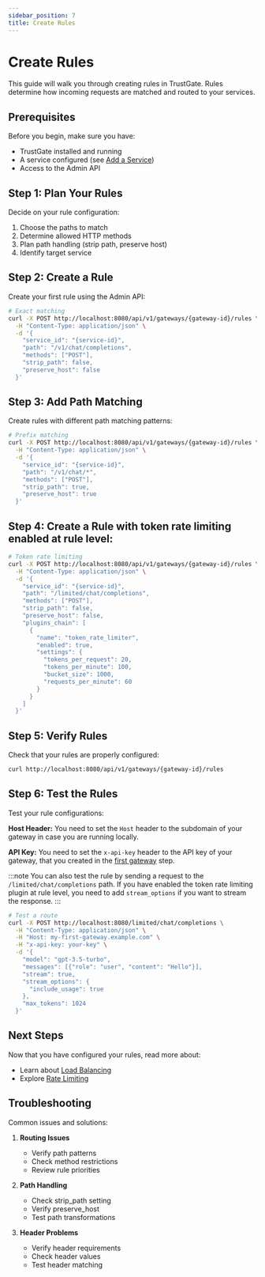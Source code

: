 ```yaml
---
sidebar_position: 7
title: Create Rules
---
```


# Create Rules

This guide will walk you through creating rules in TrustGate. Rules determine how incoming requests are matched and routed to your services.

## Prerequisites

Before you begin, make sure you have:
- TrustGate installed and running
- A service configured (see [Add a Service](./add-service.md))
- Access to the Admin API

## Step 1: Plan Your Rules

Decide on your rule configuration:
1. Choose the paths to match
2. Determine allowed HTTP methods
3. Plan path handling (strip path, preserve host)
4. Identify target service

## Step 2: Create a Rule

Create your first rule using the Admin API:

```bash
# Exact matching
curl -X POST http://localhost:8080/api/v1/gateways/{gateway-id}/rules \
  -H "Content-Type: application/json" \
  -d '{
    "service_id": "{service-id}",
    "path": "/v1/chat/completions",
    "methods": ["POST"],
    "strip_path": false,
    "preserve_host": false
  }'
```

## Step 3: Add Path Matching

Create rules with different path matching patterns:

```bash
# Prefix matching
curl -X POST http://localhost:8080/api/v1/gateways/{gateway-id}/rules \
  -H "Content-Type: application/json" \
  -d '{
    "service_id": "{service-id}",
    "path": "/v1/chat/*",
    "methods": ["POST"],
    "strip_path": true,
    "preserve_host": true
  }'
```

## Step 4: Create a Rule with token rate limiting enabled at rule level:

```bash
# Token rate limiting
curl -X POST http://localhost:8080/api/v1/gateways/{gateway-id}/rules \
  -H "Content-Type: application/json" \
  -d '{
    "service_id": "{service-id}",
    "path": "/limited/chat/completions",
    "methods": ["POST"],
    "strip_path": false,
    "preserve_host": false,
    "plugins_chain": [
      {
        "name": "token_rate_limiter",
        "enabled": true,
        "settings": {
          "tokens_per_request": 20,
          "tokens_per_minute": 100,
          "bucket_size": 1000,
          "requests_per_minute": 60
        }
      }
    ]
  }'
```

## Step 5: Verify Rules

Check that your rules are properly configured:

```bash
curl http://localhost:8080/api/v1/gateways/{gateway-id}/rules
```

## Step 6: Test the Rules

Test your rule configurations:

**Host Header:** You need to set the `Host` header to the subdomain of your gateway in case you are running locally.

**API Key:** You need to set the `x-api-key` header to the API key of your gateway, that you created in the [first gateway](./first-gateway.md) step.

:::note
You can also test the rule by sending a request to the `/limited/chat/completions` path. If you have enabled the token rate limiting plugin at rule level, you need to add `stream_options` if you want to stream the response.
:::

```bash
# Test a route
curl -X POST http://localhost:8080/limited/chat/completions \
  -H "Content-Type: application/json" \
  -H "Host: my-first-gateway.example.com" \
  -H "x-api-key: your-key" \
  -d '{
    "model": "gpt-3.5-turbo",
    "messages": [{"role": "user", "content": "Hello"}],
    "stream": true,
    "stream_options": {
      "include_usage": true
    },
    "max_tokens": 1024
  }'
```

## Next Steps

Now that you have configured your rules, read more about:
- Learn about [Load Balancing](./load-balancing.md)
- Explore [Rate Limiting](./rate-limiting.md)

## Troubleshooting

Common issues and solutions:

1. **Routing Issues**
   - Verify path patterns
   - Check method restrictions
   - Review rule priorities

2. **Path Handling**
   - Check strip_path setting
   - Verify preserve_host
   - Test path transformations

3. **Header Problems**
   - Verify header requirements
   - Check header values
   - Test header matching 